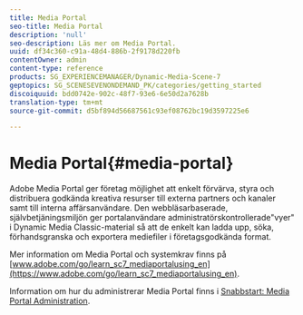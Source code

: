 ```yaml
---
title: Media Portal
seo-title: Media Portal
description: 'null'
seo-description: Läs mer om Media Portal.
uuid: df34c360-c91a-48d4-886b-2f9178d220fb
contentOwner: admin
content-type: reference
products: SG_EXPERIENCEMANAGER/Dynamic-Media-Scene-7
geptopics: SG_SCENESEVENONDEMAND_PK/categories/getting_started
discoiquuid: bdd0742e-902c-48f7-93e6-6e50d2a7628b
translation-type: tm+mt
source-git-commit: d5bf894d56687561c93ef08762bc19d3597225e6

---
```



# Media Portal{#media-portal}

Adobe Media Portal ger företag möjlighet att enkelt förvärva, styra och distribuera godkända kreativa resurser till externa partners och kanaler samt till interna affärsanvändare. Den webbläsarbaserade, självbetjäningsmiljön ger portalanvändare administratörskontrollerade&quot;vyer&quot; i Dynamic Media Classic-material så att de enkelt kan ladda upp, söka, förhandsgranska och exportera mediefiler i företagsgodkända format.

Mer information om Media Portal och systemkrav finns på [www.adobe.com/go/learn_sc7_mediaportalusing_en](https://www.adobe.com/go/learn_sc7_mediaportalusing_en).

Information om hur du administrerar Media Portal finns i [Snabbstart: Media Portal Administration](quick-start-media-portal-administration.md#quick_start_media_portal_administration).
